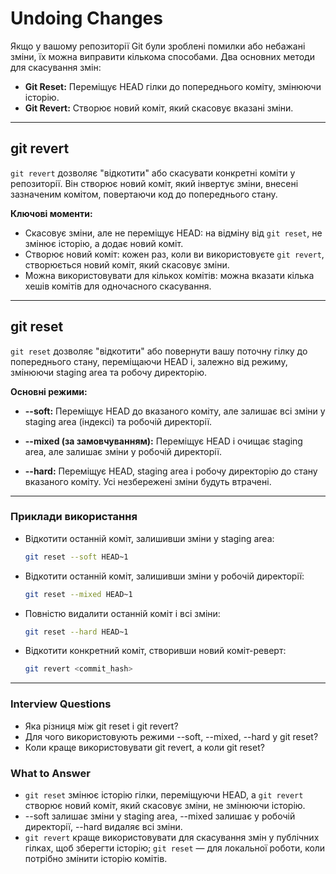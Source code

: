 # Undoing Changes

Якщо у вашому репозиторії Git були зроблені помилки або небажані зміни, їх можна виправити кількома способами. Два основних методи для скасування змін:

- **Git Reset:** Переміщує HEAD гілки до попереднього коміту, змінюючи історію.
- **Git Revert:** Створює новий коміт, який скасовує вказані зміни.

---

## git revert

`git revert` дозволяє "відкотити" або скасувати конкретні коміти у репозиторії. Він створює новий коміт, який інвертує зміни, внесені зазначеним комітом, повертаючи код до попереднього стану.

**Ключові моменти:**

- Скасовує зміни, але не переміщує HEAD: на відміну від `git reset`, не змінює історію, а додає новий коміт.
- Створює новий коміт: кожен раз, коли ви використовуєте `git revert`, створюється новий коміт, який скасовує зміни.
- Можна використовувати для кількох комітів: можна вказати кілька хешів комітів для одночасного скасування.

---

## git reset

`git reset` дозволяє "відкотити" або повернути вашу поточну гілку до попереднього стану, переміщаючи HEAD і, залежно від режиму, змінюючи staging area та робочу директорію.

**Основні режими:**

- **--soft:**
  Переміщує HEAD до вказаного коміту, але залишає всі зміни у staging area (індексі) та робочій директорії.

- **--mixed (за замовчуванням):**
  Переміщує HEAD і очищає staging area, але залишає зміни у робочій директорії.

- **--hard:**
  Переміщує HEAD, staging area і робочу директорію до стану вказаного коміту. Усі незбережені зміни будуть втрачені.

---

### Приклади використання

- Відкотити останній коміт, залишивши зміни у staging area:

  ```sh
  git reset --soft HEAD~1
  ```

- Відкотити останній коміт, залишивши зміни у робочій директорії:

  ```sh
  git reset --mixed HEAD~1
  ```

- Повністю видалити останній коміт і всі зміни:

  ```sh
  git reset --hard HEAD~1
  ```

- Відкотити конкретний коміт, створивши новий коміт-реверт:

  ```sh
  git revert <commit_hash>
  ```

---

### Interview Questions

- Яка різниця між git reset і git revert?
- Для чого використовують режими --soft, --mixed, --hard у git reset?
- Коли краще використовувати git revert, а коли git reset?

### What to Answer

- `git reset` змінює історію гілки, переміщуючи HEAD, а `git revert` створює новий коміт, який скасовує зміни, не змінюючи історію.
- --soft залишає зміни у staging area, --mixed залишає у робочій директорії, --hard видаляє всі зміни.
- `git revert` краще використовувати для скасування змін у публічних гілках, щоб зберегти історію; `git reset` — для локальної роботи, коли потрібно змінити історію комітів.
